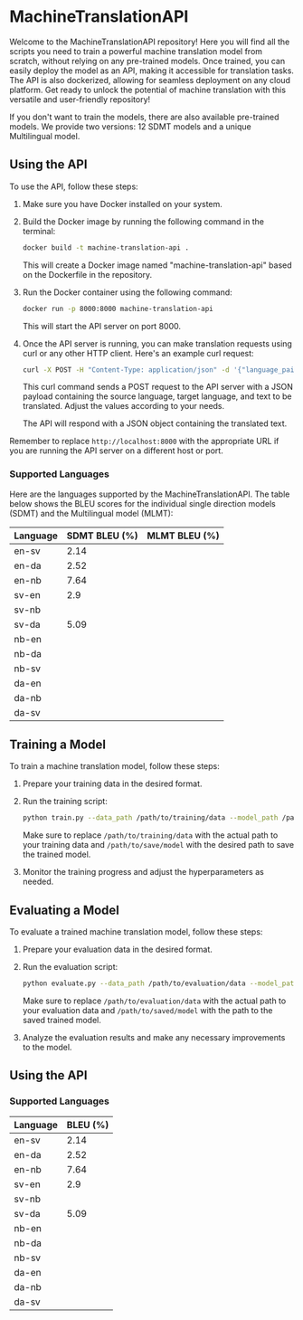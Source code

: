 # MachineTranslationAPI

Welcome to the MachineTranslationAPI repository! Here you will find all the scripts you need to train a powerful machine translation model from scratch, without relying on any pre-trained models. Once trained, you can easily deploy the model as an API, making it accessible for translation tasks. The API is also dockerized, allowing for seamless deployment on any cloud platform. Get ready to unlock the potential of machine translation with this versatile and user-friendly repository!

If you don't want to train the models, there are also available pre-trained models. We provide two versions: 12 SDMT models and a unique Multilingual model.

## Using the API

To use the API, follow these steps:

1. Make sure you have Docker installed on your system.

2. Build the Docker image by running the following command in the terminal:

   ```bash
   docker build -t machine-translation-api .
   ```

   This will create a Docker image named "machine-translation-api" based on the Dockerfile in the repository.

3. Run the Docker container using the following command:

   ```bash
   docker run -p 8000:8000 machine-translation-api
   ```

   This will start the API server on port 8000.

4. Once the API server is running, you can make translation requests using curl or any other HTTP client. Here's an example curl request:

   ```bash
   curl -X POST -H "Content-Type: application/json" -d '{"language_pair": "en-sv", "text": "Hello, world!"}' http://localhost:8000/translate
   ```

   This curl command sends a POST request to the API server with a JSON payload containing the source language, target language, and text to be translated. Adjust the values according to your needs.

   The API will respond with a JSON object containing the translated text.

Remember to replace `http://localhost:8000` with the appropriate URL if you are running the API server on a different host or port.

### Supported Languages

Here are the languages supported by the MachineTranslationAPI. The table below shows the BLEU scores for the individual single direction models (SDMT) and the Multilingual model (MLMT):

| Language | SDMT BLEU (%) | MLMT BLEU (%) |
|----------|---------------|---------------|
| en-sv    |     2.14      |               |
| en-da    |     2.52      |               |
| en-nb    |     7.64      |               |
| sv-en    |     2.9       |               |
| sv-nb    |               |               |
| sv-da    |     5.09      |               |
| nb-en    |               |               |
| nb-da    |               |               |
| nb-sv    |               |               |
| da-en    |               |               |
| da-nb    |               |               |
| da-sv    |               |               |


## Training a Model

To train a machine translation model, follow these steps:

1. Prepare your training data in the desired format.

2. Run the training script:

    ```bash
    python train.py --data_path /path/to/training/data --model_path /path/to/save/model
    ```

    Make sure to replace `/path/to/training/data` with the actual path to your training data and `/path/to/save/model` with the desired path to save the trained model.

3. Monitor the training progress and adjust the hyperparameters as needed.

## Evaluating a Model

To evaluate a trained machine translation model, follow these steps:

1. Prepare your evaluation data in the desired format.

2. Run the evaluation script:

    ```bash
    python evaluate.py --data_path /path/to/evaluation/data --model_path /path/to/saved/model
    ```

    Make sure to replace `/path/to/evaluation/data` with the actual path to your evaluation data and `/path/to/saved/model` with the path to the saved trained model.

3. Analyze the evaluation results and make any necessary improvements to the model.

## Using the API

### Supported Languages

| Language | BLEU (%) |
|----------|----------|
| en-sv    |   2.14   |
| en-da    |   2.52   |
| en-nb    |   7.64   |
| sv-en    |   2.9    |
| sv-nb    |          |
| sv-da    |   5.09   |
| nb-en    |          |
| nb-da    |          |
| nb-sv    |          |
| da-en    |          |
| da-nb    |          |
| da-sv    |          |
